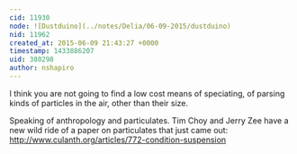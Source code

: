 ```yaml
---
cid: 11930
node: ![Dustduino](../notes/Delia/06-09-2015/dustduino)
nid: 11962
created_at: 2015-06-09 21:43:27 +0000
timestamp: 1433886207
uid: 380298
author: nshapiro
---
```


I think you are not going to find a low cost means of speciating, of parsing kinds of particles in the air, other than their size. 

Speaking of anthropology and particulates. Tim Choy and Jerry Zee have a new wild ride of a paper on particulates that just came out: 
http://www.culanth.org/articles/772-condition-suspension